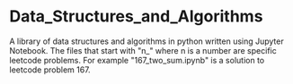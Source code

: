 # Data_Structures_and_Algorithms
A library of data structures and algorithms in python written using Jupyter Notebook.
The files that start with "n_" where n is a number are specific leetcode problems. For example "167_two_sum.ipynb" is a solution to leetcode problem 167.